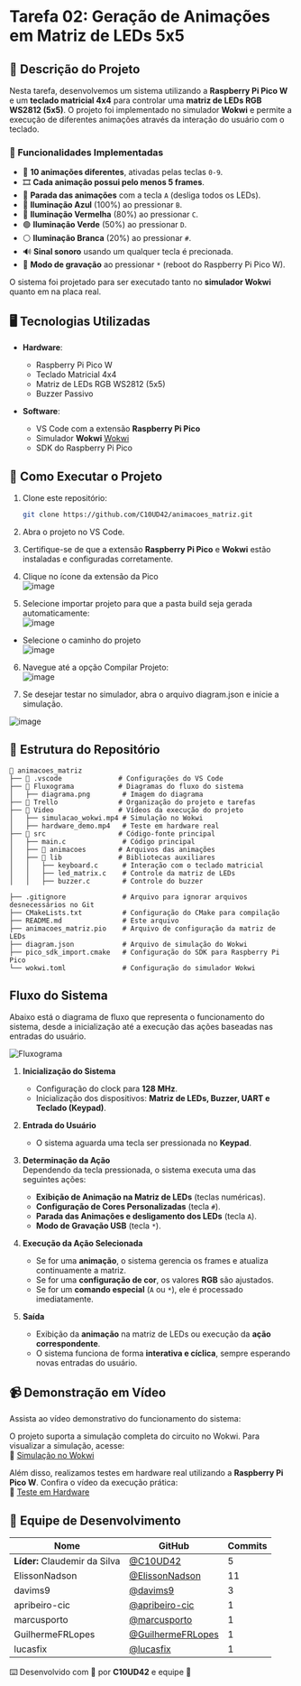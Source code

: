# Tarefa 02: Geração de Animações em Matriz de LEDs 5x5  

## 📌 Descrição do Projeto

Nesta tarefa, desenvolvemos um sistema utilizando a **Raspberry Pi Pico W** e um **teclado matricial 4x4** para controlar uma **matriz de LEDs RGB WS2812 (5x5)**. O projeto foi implementado no simulador **Wokwi** e permite a execução de diferentes animações através da interação do usuário com o teclado.  

### 🔧 Funcionalidades Implementadas

- 🎨 **10 animações diferentes**, ativadas pelas teclas `0-9`.
- 🎞️ **Cada animação possui pelo menos 5 frames**.
- 🛑 **Parada das animações** com a tecla `A` (desliga todos os LEDs).
- 🔵 **Iluminação Azul** (100%) ao pressionar `B`.
- 🔴 **Iluminação Vermelha** (80%) ao pressionar `C`.
- 🟢 **Iluminação Verde** (50%) ao pressionar `D`.
- ⚪ **Iluminação Branca** (20%) ao pressionar `#`.
- 🔊 **Sinal sonoro** usando um qualquer tecla é precionada.
- 🔄 **Modo de gravação** ao pressionar `*` (reboot do Raspberry Pi Pico W).

O sistema foi projetado para ser executado tanto no **simulador Wokwi** quanto em na placa real.  


## 🖥️ Tecnologias Utilizadas

- **Hardware**:  
  - Raspberry Pi Pico W  
  - Teclado Matricial 4x4  
  - Matriz de LEDs RGB WS2812 (5x5)  
  - Buzzer Passivo  

- **Software**:  
  - VS Code com a extensão **Raspberry Pi Pico**  
  - Simulador **Wokwi**  [Wokwi](https://wokwi.com/)
  - SDK do Raspberry Pi Pico  

## 🚀 Como Executar o Projeto

1. Clone este repositório:
   ```sh
   git clone https://github.com/C10UD42/animacoes_matriz.git
   ```
2. Abra o projeto no VS Code.

3. Certifique-se de que a extensão **Raspberry Pi Pico** e  **Wokwi** estão instaladas e configuradas corretamente.
4. Clique no ícone da extensão da Pico<br>
![image](https://github.com/user-attachments/assets/2979bf13-7094-42fd-8017-70e488cf7b45)

5. Selecione importar projeto para que a pasta build seja gerada automaticamente:<br>
![image](https://github.com/user-attachments/assets/ae4ec514-34cf-4c67-802e-5dfe488ca9eb)

  - Selecione o caminho do projeto<br>
![image](https://github.com/user-attachments/assets/7ff7461f-746a-4149-bc30-60e4cac6a9bf)

6. Navegue até a opção Compilar Projeto:<br>
![image](https://github.com/user-attachments/assets/f5f07fc3-bb4d-4011-a4f2-9dcc24ffcd54)

7. Se desejar testar no simulador, abra o arquivo diagram.json e inicie a simulação. <br>

![image](https://github.com/user-attachments/assets/82822363-1ae1-495f-a7d7-cc78d31fa6ee)

## 📂 Estrutura do Repositório

```
📁 animacoes_matriz
├── 📂 .vscode              # Configurações do VS Code
├── 📂 Fluxograma           # Diagramas do fluxo do sistema
│   ├── diagrama.png        # Imagem do diagrama
├── 📂 Trello               # Organização do projeto e tarefas
├── 📂 Video                # Vídeos da execução do projeto
│   ├── simulacao_wokwi.mp4 # Simulação no Wokwi
│   ├── hardware_demo.mp4   # Teste em hardware real
├── 📂 src                  # Código-fonte principal
│   ├── main.c              # Código principal
│   ├── 📂 animacoes        # Arquivos das animações
│   ├── 📂 lib              # Bibliotecas auxiliares
│   │   ├── keyboard.c      # Interação com o teclado matricial
│   │   ├── led_matrix.c    # Controle da matriz de LEDs
│   │   ├── buzzer.c        # Controle do buzzer

├── .gitignore              # Arquivo para ignorar arquivos desnecessários no Git
├── CMakeLists.txt          # Configuração do CMake para compilação
├── README.md               # Este arquivo
├── animacoes_matriz.pio    # Arquivo de configuração da matriz de LEDs
├── diagram.json            # Arquivo de simulação do Wokwi
├── pico_sdk_import.cmake   # Configuração do SDK para Raspberry Pi Pico
└── wokwi.toml              # Configuração do simulador Wokwi
```
## Fluxo do Sistema  

Abaixo está o diagrama de fluxo que representa o funcionamento do sistema, desde a inicialização até a execução das ações baseadas nas entradas do usuário.  

![Fluxograma](https://github.com/user-attachments/assets/d2331372-50af-4ebd-ba93-b7ea63d9e7ad)

1. **Inicialização do Sistema**  
   - Configuração do clock para **128 MHz**.  
   - Inicialização dos dispositivos: **Matriz de LEDs, Buzzer, UART e Teclado (Keypad)**.  

2. **Entrada do Usuário**  
   - O sistema aguarda uma tecla ser pressionada no **Keypad**.  

3. **Determinação da Ação**  
   Dependendo da tecla pressionada, o sistema executa uma das seguintes ações:  
   - **Exibição de Animação na Matriz de LEDs** (teclas numéricas).  
   - **Configuração de Cores Personalizadas** (tecla `#`).  
   - **Parada das Animações e desligamento dos LEDs** (tecla `A`).  
   - **Modo de Gravação USB** (tecla `*`).  

4. **Execução da Ação Selecionada**  
   - Se for uma **animação**, o sistema gerencia os frames e atualiza continuamente a matriz.  
   - Se for uma **configuração de cor**, os valores **RGB** são ajustados.  
   - Se for um **comando especial** (`A` ou `*`), ele é processado imediatamente.  

5. **Saída**  
   - Exibição da **animação** na matriz de LEDs ou execução da **ação correspondente**.  
   - O sistema funciona de forma **interativa e cíclica**, sempre esperando novas entradas do usuário.  

## 📹 Demonstração em Vídeo

Assista ao vídeo demonstrativo do funcionamento do sistema:  


O projeto suporta a simulação completa do circuito no Wokwi. Para visualizar a simulação, acesse:  
🔗 [Simulação no Wokwi](https://www.youtube.com/watch?v=cUP6fKhihbE)  

Além disso, realizamos testes em hardware real utilizando a **Raspberry Pi Pico W**. Confira o vídeo da execução prática:  
🔗 [Teste em Hardware](https://www.youtube.com/watch?v=BInLH3Vq7gM)  

## 👥 Equipe de Desenvolvimento

| Nome | GitHub | Commits |
|------|--------|---------|
| **Líder:** Claudemir da Silva | [@C10UD42](https://github.com/C10UD42) | 5 |
| ElissonNadson | [@ElissonNadson](https://github.com/ElissonNadson) | 11 |
| davims9 | [@davims9](https://github.com/davims9) | 3 |
| apribeiro-cic | [@apribeiro-cic](https://github.com/apribeiro-cic) | 1 |
| marcusporto | [@marcusporto](https://github.com/marcusporto) | 1 |
| GuilhermeFRLopes | [@GuilhermeFRLopes](https://github.com/GuilhermeFRLopes) | 1 |
| lucasfix | [@lucasfix](https://github.com/lucasfix) | 1 |


⌨️ Desenvolvido com 💙 por **C10UD42** e equipe 🚀
